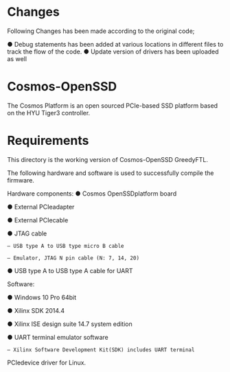 # Changes
Following Changes has been made according to the original code;

●   Debug statements has been added at various locations in different files to track the flow of the code.
●   Update version of drivers has been uploaded as well 

# Cosmos-OpenSSD
The Cosmos Platform is an open sourced PCIe-based SSD platform based on the HYU Tiger3 controller.

# Requirements
This directory is the working version of Cosmos-OpenSSD GreedyFTL.

The following hardware and software is used to successfully compile the firmware.

Hardware components:
●   Cosmos OpenSSDplatform board
  
●   External PCIeadapter
  
●   External PCIecable
  
●   JTAG cable
  
    – USB type A to USB type micro B cable
  
    – Emulator, JTAG N pin cable (N: 7, 14, 20)
  
●   USB type A to USB type A cable for UART

Software:

●   Windows 10 Pro 64bit
  
●   Xilinx SDK 2014.4
  
●   Xilinx ISE design suite 14.7 system edition
  
●   UART terminal emulator software
  
    – Xilinx Software Development Kit(SDK) includes UART terminal

PCIedevice driver for Linux.








